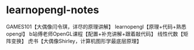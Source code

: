 # learnopengl-notes
GAMES101【大偶像闫令琪，详尽的原理讲解】
learnopengl【原理+代码+熟悉opengl】
b站傅老师OpenGL课程【配置+补充讲解+跟着敲代码】
线性代数【矩阵变换】
虎书【大偶像Shirley，计算机图形学最底层原理】
